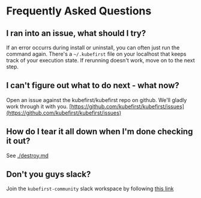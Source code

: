 # Frequently Asked Questions

## I ran into an issue, what should I try?

If an error occurrs during install or uninstall, you can often just run the command again. There's a `~/.kubefirst` file on your localhost that keeps track of your execution state. If rerunning doesn't work, move on to the next step.

## I can't figure out what to do next - what now?

Open an issue against the kubefirst/kubefirst repo on github. We'll gladly work through it with you.
[https://github.com/kubefirst/kubefirst/issues](https://github.com/kubefirst/kubefirst/issues)

## How do I tear it all down when I'm done checking it out?

See [./destroy.md](./destroy.md)

## Don't you guys slack?

Join the `kubefirst-community` slack workspace by following [this link](https://join.slack.com/t/kubefirst-community/shared_invite/zt-r0r9cfts-OVnH0ooELDLm9n9p2aU7fw)
